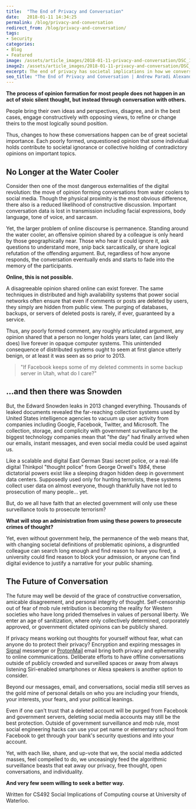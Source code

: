 ```yaml
---
title:  "The End of Privacy and Conversation"
date:   2018-01-11 14:34:25
permalink: /blog/privacy-and-conversation
redirect_from: /blog/privacy-and-conversation/
tags:
- Security
categories:
- Blog
- Featured
image: /assets/article_images/2018-01-11-privacy-and-conversation/DSC_1582-2500c.png
image2: /assets/article_images/2018-01-11-privacy-and-conversation/DSC_1582-500c.png
excerpt: The end of privacy has societal implications in how we converse and run a democracy.
seo_title: "The End of Privacy and Conversation | Andrew Paradi Alexander"
---
```


**The process of opinion formation for most people does not happen in an act of stoic silent thought, but instead through conversation with others.**

People bring their own ideas and perspectives, disagree, and in the best cases, engage constructively with opposing views, to refine or change theirs to the most logically sound position.

Thus, changes to how these conversations happen can be of great societal importance. Each poorly formed, unquestioned opinion that some individual holds contribute to societal ignorance or collective holding of contradictory opinions on important topics.

No Longer at the Water Cooler
---

Consider then one of the most dangerous externalities of the digital revolution: the move of opinion forming conversations from water coolers to social media. Though the physical proximity is the most obvious difference, there also is a reduced likelihood of constructive discussion. Important conversation data is lost in transmission including facial expressions, body language, tone of voice, and sarcasm.

Yet, the larger problem of online discourse is permanence. Standing around the water cooler, an offensive opinion shared by a colleague is only heard by those geographically near. Those who hear it could ignore it, ask questions to understand more, snip back sarcastically, or share logical refutation of the offending argument. But, regardless of how anyone responds, the conversation eventually ends and starts to fade into the memory of the participants.

**Online, this is not possible.**

A disagreeable opinion shared online can exist forever. The same techniques in distributed and high availability systems that power social networks often ensure that even if comments or posts are deleted by users, they simply are hidden from public view. The purging of databases, backups, or servers of deleted posts is rarely, if ever, guaranteed by a service.

Thus, any poorly formed comment, any roughly articulated argument, any opinion shared that a person no longer holds years later, can (and likely does) live forever in opaque computer systems. This unintended consequence of distributed systems ought to seem at first glance utterly benign, or at least it was seen as so prior to 2013.

> "If Facebook keeps some of my deleted comments in some backup server in Utah, what do I care?"

...and then there was Snowden
---

But, the Edward Snowden leaks in 2013 changed everything. Thousands of leaked documents revealed the far-reaching collection systems used by United States intelligence agencies to vacuum up user activity from companies including Google, Facebook, Twitter, and Microsoft. The collection, storage, and complicity with government surveillance by the biggest technology companies mean that "the day" had finally arrived when our emails, instant messages, and even social media could be used against us.

Like a scalable and digital East German Stasi secret police, or a real-life digital Thinkpol "thought police" from George Orwell's *1984*, these dictatorial powers exist like a sleeping dragon hidden deep in government data centers. Supposedly used only for hunting terrorists, these systems collect user data on almost everyone, though thankfully have not led to prosecution of many people... yet.

But, do we all have faith that an elected government will only use these surveillance tools to prosecute terrorism?

**What will stop an administration from using these powers to prosecute crimes of thought?**

Yet, even without government help, the permanence of the web means that, with changing societal definitions of problematic opinions, a disgruntled colleague can search long enough and find reason to have you fired, a university could find reason to block your admission, or anyone can find digital evidence to justify a narrative for your public shaming.

The Future of Conversation
---

The future may well be devoid of the grace of constructive conversation, amicable disagreement, and personal integrity of thought. Self-censorship out of fear of mob rule retribution is becoming the reality for Western societies who have long prided themselves in values of personal liberty. We enter an age of sanitization, where only collectively determined, corporately approved, or government dictated opinions can be publicly shared.

If privacy means working out thoughts for yourself without fear, what can anyone do to protect their privacy? Encryption and expiring messages in [Signal](https://www.signal.org/) messenger or [ProtonMail](https://protonmail.com/) email bring both privacy and ephemerality to online communications. Deliberate efforts to have offline conversations outside of publicly crowded and surveilled spaces or away from always listening Siri-enabled smartphones or Alexa speakers is another option to consider.

Beyond our messages, email, and conversations, social media still serves as the gold mine of personal details on who you are including your friends, your interests, your fears, and your political leanings.

Even if one can't trust that a deleted account will be purged from Facebook and government servers, deleting social media accounts may still be the best protection. Outside of government surveillance and mob rule, most social engineering hacks can use your pet name or elementary school from Facebook to get through your bank's security questions and into your account.

Yet, with each like, share, and up-vote that we, the social media addicted masses, feel compelled to do, we unceasingly feed the algorithmic surveillance beasts that eat away our privacy, free thought, open conversations, and individuality.

**And very few seem willing to seek a better way.**

Written for CS492 Social Implications of Computing course at University of Waterloo.
